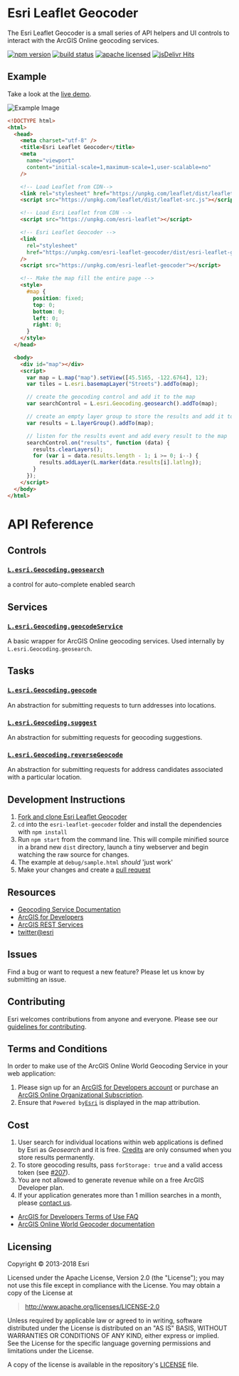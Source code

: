 # Esri Leaflet Geocoder

The Esri Leaflet Geocoder is a small series of API helpers and UI controls to interact with the ArcGIS Online geocoding services.

[![npm version][npm-img]][npm-url]
[![build status][travis-img]][travis-url]
[![apache licensed](https://img.shields.io/badge/license-Apache-green.svg?style=flat-square)](https://raw.githubusercontent.com/Esri/esri-leaflet-geocoder/master/LICENSE)
[![jsDelivr Hits](https://data.jsdelivr.com/v1/package/npm/esri-leaflet-geocoder/badge)](https://www.jsdelivr.com/package/npm/esri-leaflet-geocoder)

[npm-img]: https://img.shields.io/npm/v/esri-leaflet-geocoder.svg?style=flat-square
[npm-url]: https://www.npmjs.com/package/esri-leaflet-geocoder
[travis-img]: https://img.shields.io/travis/Esri/esri-leaflet-geocoder/master.svg?style=flat-square
[travis-url]: https://travis-ci.org/Esri/esri-leaflet-geocoder

## Example

Take a look at the [live demo](http://esri.github.com/esri-leaflet/examples/geocoding-control.html).

![Example Image](https://raw.github.com/esri/esri-leaflet-geocoder/master/example.png)

```html
<!DOCTYPE html>
<html>
  <head>
    <meta charset="utf-8" />
    <title>Esri Leaflet Geocoder</title>
    <meta
      name="viewport"
      content="initial-scale=1,maximum-scale=1,user-scalable=no"
    />

    <!-- Load Leaflet from CDN-->
    <link rel="stylesheet" href="https://unpkg.com/leaflet/dist/leaflet.css" />
    <script src="https://unpkg.com/leaflet/dist/leaflet-src.js"></script>

    <!-- Load Esri Leaflet from CDN -->
    <script src="https://unpkg.com/esri-leaflet"></script>

    <!-- Esri Leaflet Geocoder -->
    <link
      rel="stylesheet"
      href="https://unpkg.com/esri-leaflet-geocoder/dist/esri-leaflet-geocoder.css"
    />
    <script src="https://unpkg.com/esri-leaflet-geocoder"></script>

    <!-- Make the map fill the entire page -->
    <style>
      #map {
        position: fixed;
        top: 0;
        bottom: 0;
        left: 0;
        right: 0;
      }
    </style>
  </head>

  <body>
    <div id="map"></div>
    <script>
      var map = L.map("map").setView([45.5165, -122.6764], 12);
      var tiles = L.esri.basemapLayer("Streets").addTo(map);

      // create the geocoding control and add it to the map
      var searchControl = L.esri.Geocoding.geosearch().addTo(map);

      // create an empty layer group to store the results and add it to the map
      var results = L.layerGroup().addTo(map);

      // listen for the results event and add every result to the map
      searchControl.on("results", function (data) {
        results.clearLayers();
        for (var i = data.results.length - 1; i >= 0; i--) {
          results.addLayer(L.marker(data.results[i].latlng));
        }
      });
    </script>
  </body>
</html>
```

# API Reference

## Controls

### [`L.esri.Geocoding.geosearch`](http://esri.github.io/esri-leaflet/api-reference/controls/geosearch.html)

a control for auto-complete enabled search

## Services

### [`L.esri.Geocoding.geocodeService`](http://esri.github.io/esri-leaflet/api-reference/services/geocode-service.html)

A basic wrapper for ArcGIS Online geocoding services. Used internally by `L.esri.Geocoding.geosearch`.

## Tasks

### [`L.esri.Geocoding.geocode`](http://esri.github.io/esri-leaflet/api-reference/tasks/geocode.html)

An abstraction for submitting requests to turn addresses into locations.

### [`L.esri.Geocoding.suggest`](http://esri.github.io/esri-leaflet/api-reference/tasks/suggest.html)

An abstraction for submitting requests for geocoding suggestions.

### [`L.esri.Geocoding.reverseGeocode`](http://esri.github.io/esri-leaflet/api-reference/tasks/reverse-geocode.html)

An abstraction for submitting requests for address candidates associated with a particular location.

## Development Instructions

1. [Fork and clone Esri Leaflet Geocoder](https://help.github.com/articles/fork-a-repo)
2. `cd` into the `esri-leaflet-geocoder` folder and install the dependencies with `npm install`
3. Run `npm start` from the command line. This will compile minified source in a brand new `dist` directory, launch a tiny webserver and begin watching the raw source for changes.
4. The example at `debug/sample.html` _should_ 'just work'
5. Make your changes and create a [pull request](https://help.github.com/articles/creating-a-pull-request)

## Resources

- [Geocoding Service Documentation](http://resources.arcgis.com/en/help/arcgis-rest-api/#/Single_input_field_geocoding/02r300000015000000/)
- [ArcGIS for Developers](http://developers.arcgis.com)
- [ArcGIS REST Services](http://resources.arcgis.com/en/help/arcgis-rest-api/)
- [twitter@esri](http://twitter.com/esri)

## Issues

Find a bug or want to request a new feature? Please let us know by submitting an issue.

## Contributing

Esri welcomes contributions from anyone and everyone. Please see our [guidelines for contributing](https://github.com/Esri/esri-leaflet/blob/master/CONTRIBUTING.md).

## Terms and Conditions

In order to make use of the ArcGIS Online World Geocoding Service in your web application:

1. Please sign up for an [ArcGIS for Developers account](https://developers.arcgis.com/en/plans) or purchase an [ArcGIS Online Organizational Subscription](http://www.arcgis.com/features/plans/pricing.html).
2. Ensure that `Powered by`[`Esri`](http://esri.com) is displayed in the map attribution.

## Cost

1. User search for individual locations within web applications is defined by Esri as _Geosearch_ and it is free. [Credits](https://developers.arcgis.com/credits/) are only consumed when you store results permanently.
2. To store geocoding results, pass `forStorage: true` and a valid access token (see [#207](https://github.com/Esri/esri-leaflet-geocoder/issues/207#issuecomment-418763785)).
3. You are not allowed to generate revenue while on a free ArcGIS Developer plan.
4. If your application generates more than 1 million searches in a month, please [contact us](http://www.esri.com/about-esri/contact).

- [ArcGIS for Developers Terms of Use FAQ](https://developers.arcgis.com/en/terms/faq/)
- [ArcGIS Online World Geocoder documentation](http://resources.arcgis.com/en/help/arcgis-rest-api/#/Single_input_field_geocoding/02r300000015000000/)

## Licensing

Copyright &copy; 2013-2018 Esri

Licensed under the Apache License, Version 2.0 (the "License");
you may not use this file except in compliance with the License.
You may obtain a copy of the License at

> http://www.apache.org/licenses/LICENSE-2.0

Unless required by applicable law or agreed to in writing, software
distributed under the License is distributed on an "AS IS" BASIS,
WITHOUT WARRANTIES OR CONDITIONS OF ANY KIND, either express or implied.
See the License for the specific language governing permissions and
limitations under the License.

A copy of the license is available in the repository's [LICENSE](https://raw.github.com/Esri/esri-leaflet-geocoder/master/LICENSE) file.
